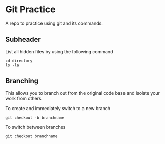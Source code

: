 # Git Practice

A repo to practice using git and its commands.

## Subheader

List all hidden files by using the following command

```
cd directory
ls -la
```

## Branching

This allows you to branch out from the original code base and isolate your work from others

To create and immediately switch to a new branch

```
git checkout -b branchname
```

To switch between branches

```
git checkout branchname
```
